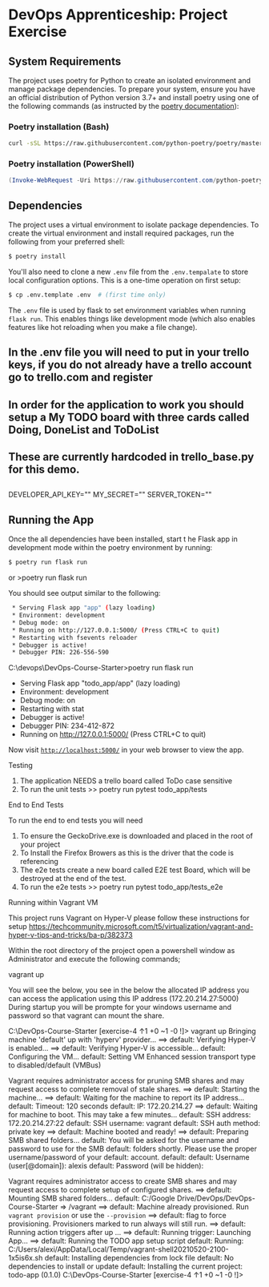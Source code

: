 # DevOps Apprenticeship: Project Exercise

## System Requirements

The project uses poetry for Python to create an isolated environment and manage package dependencies. To prepare your system, ensure you have an official distribution of Python version 3.7+ and install poetry using one of the following commands (as instructed by the [poetry documentation](https://python-poetry.org/docs/#system-requirements)):

### Poetry installation (Bash)

```bash
curl -sSL https://raw.githubusercontent.com/python-poetry/poetry/master/get-poetry.py | python
```

### Poetry installation (PowerShell)

```powershell
(Invoke-WebRequest -Uri https://raw.githubusercontent.com/python-poetry/poetry/master/get-poetry.py -UseBasicParsing).Content | python
```

## Dependencies

The project uses a virtual environment to isolate package dependencies. To create the virtual environment and install required packages, run the following from your preferred shell:

```bash
$ poetry install
```

You'll also need to clone a new `.env` file from the `.env.tempalate` to store local configuration options. This is a one-time operation on first setup:

```bash
$ cp .env.template .env  # (first time only)
```

The `.env` file is used by flask to set environment variables when running `flask run`. This enables things like development mode (which also enables features like hot reloading when you make a file change). 
## In the .env file you will need to put in your trello keys, if you do not already have a trello account go to trello.com and register
## In order for the application to work you should setup a My TODO board with three cards called Doing, DoneList and ToDoList
## These are currently hardcoded in trello_base.py for this demo.
## 
DEVELOPER_API_KEY="<your key>"
MY_SECRET="<your secret>"
SERVER_TOKEN="<your token>"



## Running the App

Once the all dependencies have been installed, start t he Flask app in development mode within the poetry environment by running:

```bash
$ poetry run flask run
```
or 
<Your DevOps-Course-Starter Directory>>poetry run flask run


You should see output similar to the following:
```bash
 * Serving Flask app "app" (lazy loading)
 * Environment: development
 * Debug mode: on
 * Running on http://127.0.0.1:5000/ (Press CTRL+C to quit)
 * Restarting with fsevents reloader
 * Debugger is active!
 * Debugger PIN: 226-556-590
```

C:\devops\DevOps-Course-Starter>poetry run flask run
 * Serving Flask app "todo_app/app" (lazy loading)
 * Environment: development
 * Debug mode: on
 * Restarting with stat
 * Debugger is active!
 * Debugger PIN: 234-412-872
 * Running on http://127.0.0.1:5000/ (Press CTRL+C to quit)


Now visit [`http://localhost:5000/`](http://localhost:5000/) in your web browser to view the app.

Testing 

1. The application NEEDS a trello board called ToDo case sensitive 
2. To run the unit tests >> poetry run pytest todo_app/tests

End to End Tests

To run the end to end tests you will need 

1. To ensure the GeckoDrive.exe is downloaded and placed in the root of your project 
2. To Install the Firefox Browers as this is the driver that the code is referencing 
3. The e2e tests create a new board called E2E test Board, which will be destroyed at the end of the test. 
4. To run the e2e tests >> poetry run pytest todo_app/tests_e2e


Running within Vagrant VM

This project runs Vagrant on Hyper-V please follow these instructions for setup https://techcommunity.microsoft.com/t5/virtualization/vagrant-and-hyper-v-tips-and-tricks/ba-p/382373

Within the root directory of the project open a powershell window as Administrator and execute the following commands;

vagrant up

You will see the below, you see in the below the allocated IP address you can access the application using this IP address (172.20.214.27:5000) 
During startup you will be prompte for your windows username and password so that vagrant can mount the share. 

C:\DevOps-Course-Starter [exercise-4 ↑1 +0 ~1 -0 !]> vagrant up
Bringing machine 'default' up with 'hyperv' provider...
==> default: Verifying Hyper-V is enabled...
==> default: Verifying Hyper-V is accessible...
    default: Configuring the VM...
    default: Setting VM Enhanced session transport type to disabled/default (VMBus)

Vagrant requires administrator access for pruning SMB shares and
may request access to complete removal of stale shares.
==> default: Starting the machine...
==> default: Waiting for the machine to report its IP address...
    default: Timeout: 120 seconds
    default: IP: 172.20.214.27
==> default: Waiting for machine to boot. This may take a few minutes...
    default: SSH address: 172.20.214.27:22
    default: SSH username: vagrant
    default: SSH auth method: private key
==> default: Machine booted and ready!
==> default: Preparing SMB shared folders...
    default: You will be asked for the username and password to use for the SMB
    default: folders shortly. Please use the proper username/password of your
    default: account.
    default:
    default: Username (user[@domain]): alexis
    default: Password (will be hidden):

Vagrant requires administrator access to create SMB shares and
may request access to complete setup of configured shares.
==> default: Mounting SMB shared folders...
    default: C:/Google Drive/DevOps/DevOps-Course-Starter => /vagrant
==> default: Machine already provisioned. Run `vagrant provision` or use the `--provision`
==> default: flag to force provisioning. Provisioners marked to run always will still run.
==> default: Running action triggers after up ...
==> default: Running trigger: Launching App...
==> default: Running the TODO app setup script
    default: Running: C:/Users/alexi/AppData/Local/Temp/vagrant-shell20210520-2100-1x5is6x.sh
    default: Installing dependencies from lock file
    default: No dependencies to install or update
    default: Installing the current project: todo-app (0.1.0)
C:\DevOps-Course-Starter [exercise-4 ↑1 +0 ~1 -0 !]>


